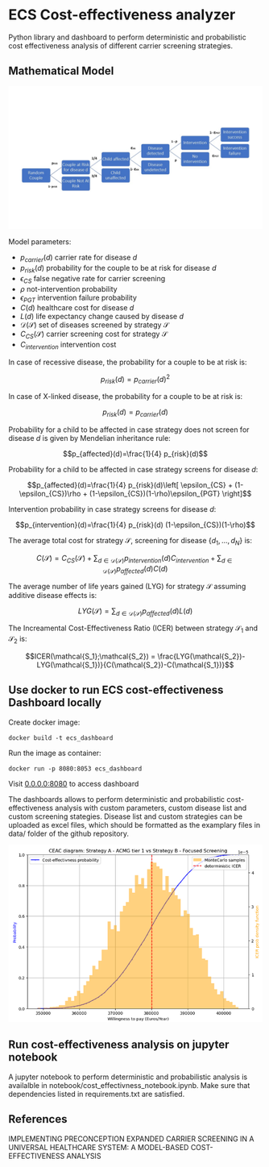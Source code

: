 # ECS Cost-effectiveness analyzer
Python library and dashboard to perform deterministic and probabilistic cost effectiveness analysis of
different carrier screening strategies.

## Mathematical Model


![plot](./resources/ecs.jpg)

Model parameters:

- $p_{carrier}(d)$ carrier rate for disease $d$
- $p_{risk}(d)$ probability for the couple to be at risk for disease $d$
- $\epsilon_{CS}$ false negative rate for carrier screening
- $\rho$ not-intervention probability
- $\epsilon_{PGT}$ intervention failure probability
- $C(d)$ healthcare cost for disease $d$
- $L(d)$ life expectancy change caused by disease $d$
- $\mathcal{D}(\mathcal{S})$ set of diseases screened by strategy $\mathcal{S}$ 
- $C_{CS}(\mathcal{S})$ carrier screening cost for strategy $\mathcal{S}$
- $C_{intervention}$ intervention cost

In case of recessive disease, the probability for a couple to be at risk is:

$$p_{risk}(d) = p_{carrier}(d)^2$$

In case of X-linked disease, the probability for a couple to be at risk is:

$$p_{risk}(d) = p_{carrier}(d)$$

Probability for a child to be affected in case strategy does not screen for disease $d$ is given by Mendelian inheritance rule:

$$p_{affected}(d)=\frac{1}{4} p_{risk}(d)$$

Probability for a child to be affected in case strategy screens for disease $d$:

$$p_{affected}(d)=\frac{1}{4} p_{risk}(d)\left[ \epsilon_{CS} + (1-\epsilon_{CS})\rho + (1-\epsilon_{CS})(1-\rho)\epsilon_{PGT}  \right]$$

Intervention probability in case strategy screens for disease $d$:

$$p_{intervention}(d)=\frac{1}{4} p_{risk}(d) (1-\epsilon_{CS})(1-\rho)$$


The average total cost for strategy $\mathcal{S}$, screening for disease $\{d_1,...,d_N\}$ is:

$$C(\mathcal{S}) = C_{CS}(\mathcal{S}) + \sum_{d\in\mathcal{D}(\mathcal{S})} p_{intervention}(d) C_{intervention} + \sum_{d\in\mathcal{D}(\mathcal{S})} p_{affected}(d) C(d)$$

The average number of life years gained (LYG) for strategy $\mathcal{S}$ assuming additive disease effects is:

$$LYG(\mathcal{S}) = \sum_{d\in\mathcal{D}(\mathcal{S})} p_{affected}(d) L(d)$$

The Increamental Cost-Effectiveness Ratio (ICER) between strategy $\mathcal{S_1}$ and $\mathcal{S_2}$ is:

$$ICER(\mathcal{S_1};\mathcal{S_2}) = \frac{LYG(\mathcal{S_2})-LYG(\mathcal{S_1})}{C(\mathcal{S_2})-C(\mathcal{S_1})}$$

## Use docker to run ECS cost-effectiveness Dashboard locally 

Create docker image:

    docker build -t ecs_dashboard

Run the image as container:

    docker run -p 8080:8053 ecs_dashboard

Visit [0.0.0.0:8080](http://0.0.0.0:8080/) to access dashboard

The dashboards allows to perform deterministic and probabilistic cost-effectiveness analysis with 
custom parameters, custom disease list and custom screening stategies. Disease list and custom strategies 
can be uploaded as excel files, which should be formatted as the examplary files in data/ folder of the github repository.

![plot](./resources/CEAC.png)

## Run cost-effectiveness analysis on jupyter notebook

A jupyter notebook to perform deterministic and probabilistic analysis is availalble in 
notebook/cost_effectivness_notebook.ipynb. Make sure that dependencies listed in requirements.txt are satisfied.


## References

IMPLEMENTING PRECONCEPTION EXPANDED CARRIER SCREENING IN A UNIVERSAL HEALTHCARE SYSTEM: A MODEL-BASED COST-EFFECTIVENESS ANALYSIS 


